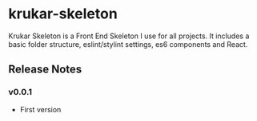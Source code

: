 # krukar-skeleton
Krukar Skeleton is a Front End Skeleton I use for all projects. It includes a basic folder structure, eslint/stylint settings, es6 components and React.

## Release Notes

### v0.0.1
* First version

